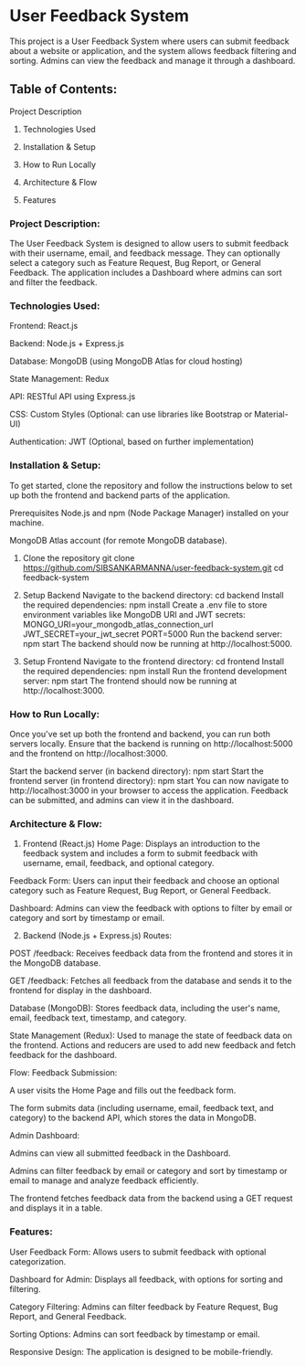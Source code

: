 # User Feedback System
This project is a User Feedback System where users can submit feedback about a website or application, and the system allows feedback filtering and sorting. Admins can view the feedback and manage it through a dashboard.

## Table of Contents:
Project Description

1. Technologies Used

2. Installation & Setup

3. How to Run Locally

4. Architecture & Flow

5. Features


### Project Description:
The User Feedback System is designed to allow users to submit feedback with their username, email, and feedback message. They can optionally select a category such as Feature Request, Bug Report, or General Feedback. The application includes a Dashboard where admins can sort and filter the feedback.

### Technologies Used:
Frontend: React.js

Backend: Node.js + Express.js

Database: MongoDB (using MongoDB Atlas for cloud hosting)

State Management: Redux

API: RESTful API using Express.js

CSS: Custom Styles (Optional: can use libraries like Bootstrap or Material-UI)

Authentication: JWT (Optional, based on further implementation)

### Installation & Setup:
To get started, clone the repository and follow the instructions below to set up both the frontend and backend parts of the application.

Prerequisites
Node.js and npm (Node Package Manager) installed on your machine.

MongoDB Atlas account (for remote MongoDB database).

1. Clone the repository
git clone https://github.com/SIBSANKARMANNA/user-feedback-system.git
cd feedback-system
2. Setup Backend
Navigate to the backend directory:
cd backend
Install the required dependencies:
npm install
Create a .env file to store environment variables like MongoDB URI and JWT secrets:
MONGO_URI=your_mongodb_atlas_connection_url
JWT_SECRET=your_jwt_secret
PORT=5000
Run the backend server:
npm start
The backend should now be running at http://localhost:5000.

3. Setup Frontend
Navigate to the frontend directory:
cd frontend
Install the required dependencies:
npm install
Run the frontend development server:
npm start
The frontend should now be running at http://localhost:3000.

### How to Run Locally:
Once you've set up both the frontend and backend, you can run both servers locally. Ensure that the backend is running on http://localhost:5000 and the frontend on http://localhost:3000.

Start the backend server (in backend directory):
npm start
Start the frontend server (in frontend directory):
npm start
You can now navigate to http://localhost:3000 in your browser to access the application. Feedback can be submitted, and admins can view it in the dashboard.

### Architecture & Flow:
1. Frontend (React.js)
Home Page: Displays an introduction to the feedback system and includes a form to submit feedback with username, email, feedback, and optional category.

Feedback Form: Users can input their feedback and choose an optional category such as Feature Request, Bug Report, or General Feedback.

Dashboard: Admins can view the feedback with options to filter by email or category and sort by timestamp or email.

2. Backend (Node.js + Express.js)
Routes:

POST /feedback: Receives feedback data from the frontend and stores it in the MongoDB database.

GET /feedback: Fetches all feedback from the database and sends it to the frontend for display in the dashboard.

Database (MongoDB): Stores feedback data, including the user's name, email, feedback text, timestamp, and category.

State Management (Redux): Used to manage the state of feedback data on the frontend. Actions and reducers are used to add new feedback and fetch feedback for the dashboard.

Flow:
Feedback Submission:

A user visits the Home Page and fills out the feedback form.

The form submits data (including username, email, feedback text, and category) to the backend API, which stores the data in MongoDB.

Admin Dashboard:

Admins can view all submitted feedback in the Dashboard.

Admins can filter feedback by email or category and sort by timestamp or email to manage and analyze feedback efficiently.

The frontend fetches feedback data from the backend using a GET request and displays it in a table.

### Features:
User Feedback Form: Allows users to submit feedback with optional categorization.

Dashboard for Admin: Displays all feedback, with options for sorting and filtering.

Category Filtering: Admins can filter feedback by Feature Request, Bug Report, and General Feedback.

Sorting Options: Admins can sort feedback by timestamp or email.

Responsive Design: The application is designed to be mobile-friendly.
